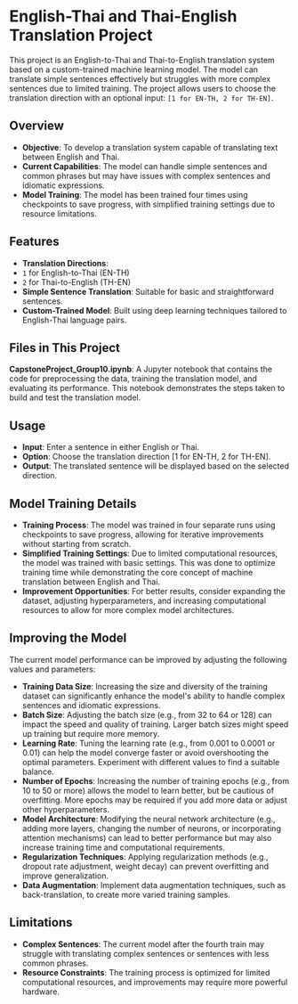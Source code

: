 # English-Thai and Thai-English Translation Project

This project is an English-to-Thai and Thai-to-English translation system based on a custom-trained machine learning model. The model can translate simple sentences effectively but struggles with more complex sentences due to limited training. The project allows users to choose the translation direction with an optional input: `[1 for EN-TH, 2 for TH-EN]`.

## Overview

- **Objective**: To develop a translation system capable of translating text between English and Thai.
- **Current Capabilities**: The model can handle simple sentences and common phrases but may have issues with complex sentences and idiomatic expressions.
- **Model Training**: The model has been trained four times using checkpoints to save progress, with simplified training settings due to resource limitations.

## Features

- **Translation Directions**:
- `1` for English-to-Thai (EN-TH)
- `2` for Thai-to-English (TH-EN)
- **Simple Sentence Translation**: Suitable for basic and straightforward sentences.
- **Custom-Trained Model**: Built using deep learning techniques tailored to English-Thai language pairs.

## Files in This Project

**CapstoneProject_Group10.ipynb**: A Jupyter notebook that contains the code for preprocessing the data, training the translation model, and evaluating its performance. This notebook demonstrates the steps taken to build and test the translation model.

## Usage
- **Input**: Enter a sentence in either English or Thai.
- **Option**: Choose the translation direction [1 for EN-TH, 2 for TH-EN].
- **Output**: The translated sentence will be displayed based on the selected direction.

## Model Training Details
- **Training Process**: The model was trained in four separate runs using checkpoints to save progress, allowing for iterative improvements without starting from scratch.
- **Simplified Training Settings**: Due to limited computational resources, the model was trained with basic settings. This was done to optimize training time while demonstrating the core concept of machine translation between English and Thai.
- **Improvement Opportunities**: For better results, consider expanding the dataset, adjusting hyperparameters, and increasing computational resources to allow for more complex model architectures.

## Improving the Model
The current model performance can be improved by adjusting the following values and parameters:

- **Training Data Size**: Increasing the size and diversity of the training dataset can significantly enhance the model's ability to handle complex sentences and idiomatic expressions.
- **Batch Size**: Adjusting the batch size (e.g., from 32 to 64 or 128) can impact the speed and quality of training. Larger batch sizes might speed up training but require more memory.
- **Learning Rate**: Tuning the learning rate (e.g., from 0.001 to 0.0001 or 0.01) can help the model converge faster or avoid overshooting the optimal parameters. Experiment with different values to find a suitable balance.
- **Number of Epochs**: Increasing the number of training epochs (e.g., from 10 to 50 or more) allows the model to learn better, but be cautious of overfitting. More epochs may be required if you add more data or adjust other hyperparameters.
- **Model Architecture**: Modifying the neural network architecture (e.g., adding more layers, changing the number of neurons, or incorporating attention mechanisms) can lead to better performance but may also increase training time and computational requirements.
- **Regularization Techniques**: Applying regularization methods (e.g., dropout rate adjustment, weight decay) can prevent overfitting and improve generalization.
- **Data Augmentation**: Implement data augmentation techniques, such as back-translation, to create more varied training samples.

## Limitations
- **Complex Sentences**: The current model after the fourth train may struggle with translating complex sentences or sentences with less common phrases.
- **Resource Constraints**: The training process is optimized for limited computational resources, and improvements may require more powerful hardware.
